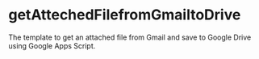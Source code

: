 # getAttechedFilefromGmailtoDrive
The template to get an attached file from Gmail and save to Google Drive using Google Apps Script.
